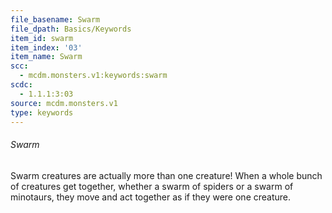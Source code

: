 ```yaml
---
file_basename: Swarm
file_dpath: Basics/Keywords
item_id: swarm
item_index: '03'
item_name: Swarm
scc:
  - mcdm.monsters.v1:keywords:swarm
scdc:
  - 1.1.1:3:03
source: mcdm.monsters.v1
type: keywords
---
```


###### Swarm

Swarm creatures are actually more than one creature! When a whole bunch of creatures get together, whether a swarm of spiders or a swarm of minotaurs, they move and act together as if they were one creature.
